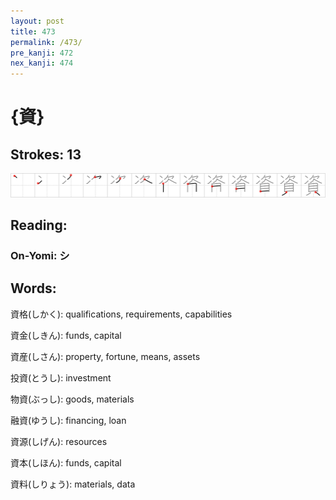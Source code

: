 ```yaml
---
layout: post
title: 473
permalink: /473/
pre_kanji: 472
nex_kanji: 474
---
```


# {資}

## Strokes: 13

<div class="stroke"><img src="../images/E8B387.png" /></div>

## Reading:

### On-Yomi: シ

## Words:

資格(しかく): qualifications, requirements, capabilities

資金(しきん): funds, capital

資産(しさん): property, fortune, means, assets

投資(とうし): investment

物資(ぶっし): goods, materials

融資(ゆうし): financing, loan

資源(しげん): resources

資本(しほん): funds, capital

資料(しりょう): materials, data
